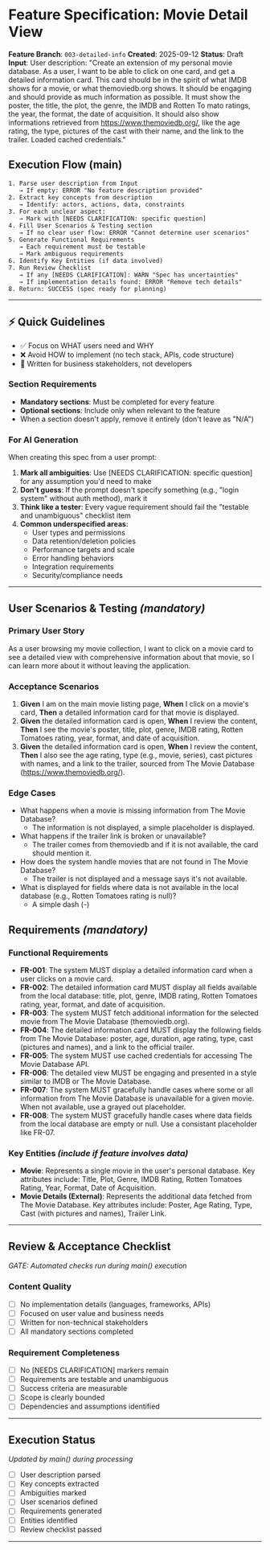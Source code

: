 # Feature Specification: Movie Detail View

**Feature Branch**: `003-detailed-info`
**Created**: 2025-09-12
**Status**: Draft
**Input**: User description: "Create an extension of my personal movie database. As a user, I want to be able to click on one card, and get a detailed information card. This card should be in the spirit of what IMDB shows for a movie, or what themoviedb.org shows. It should be engaging and should provide as much information as possible. It must show the poster, the title, the plot, the genre, the IMDB and Rotten To mato ratings, the year, the format, the date of acquisition. It should also show informations retrieved from https://www.themoviedb.org/, like the age rating, the type, pictures of the cast with their name, and the link to the trailer. Loaded cached credentials."

## Execution Flow (main)
```
1. Parse user description from Input
   → If empty: ERROR "No feature description provided"
2. Extract key concepts from description
   → Identify: actors, actions, data, constraints
3. For each unclear aspect:
   → Mark with [NEEDS CLARIFICATION: specific question]
4. Fill User Scenarios & Testing section
   → If no clear user flow: ERROR "Cannot determine user scenarios"
5. Generate Functional Requirements
   → Each requirement must be testable
   → Mark ambiguous requirements
6. Identify Key Entities (if data involved)
7. Run Review Checklist
   → If any [NEEDS CLARIFICATION]: WARN "Spec has uncertainties"
   → If implementation details found: ERROR "Remove tech details"
8. Return: SUCCESS (spec ready for planning)
```

---

## ⚡ Quick Guidelines
- ✅ Focus on WHAT users need and WHY
- ❌ Avoid HOW to implement (no tech stack, APIs, code structure)
- 👥 Written for business stakeholders, not developers

### Section Requirements
- **Mandatory sections**: Must be completed for every feature
- **Optional sections**: Include only when relevant to the feature
- When a section doesn't apply, remove it entirely (don't leave as "N/A")

### For AI Generation
When creating this spec from a user prompt:
1. **Mark all ambiguities**: Use [NEEDS CLARIFICATION: specific question] for any assumption you'd need to make
2. **Don't guess**: If the prompt doesn't specify something (e.g., "login system" without auth method), mark it
3. **Think like a tester**: Every vague requirement should fail the "testable and unambiguous" checklist item
4. **Common underspecified areas**:
   - User types and permissions
   - Data retention/deletion policies
   - Performance targets and scale
   - Error handling behaviors
   - Integration requirements
   - Security/compliance needs

---

## User Scenarios & Testing *(mandatory)*

### Primary User Story
As a user browsing my movie collection, I want to click on a movie card to see a detailed view with comprehensive information about that movie, so I can learn more about it without leaving the application.

### Acceptance Scenarios
1. **Given** I am on the main movie listing page, **When** I click on a movie's card, **Then** a detailed information card for that movie is displayed.
2. **Given** the detailed information card is open, **When** I review the content, **Then** I see the movie's poster, title, plot, genre, IMDB rating, Rotten Tomatoes rating, year, format, and date of acquisition.
3. **Given** the detailed information card is open, **When** I review the content, **Then** I also see the age rating, type (e.g., movie, series), cast pictures with names, and a link to the trailer, sourced from The Movie Database (https://www.themoviedb.org/).

### Edge Cases
- What happens when a movie is missing information from The Movie Database?
   - The information is not displayed, a simple placeholder is displayed.
- What happens if the trailer link is broken or unavailable?
   - The trailer comes from themoviedb and if it is not available, the card should mention it.
- How does the system handle movies that are not found in The Movie Database?
   - The trailer is not displayed and a message says it's not available.
- What is displayed for fields where data is not available in the local database (e.g., Rotten Tomatoes rating is null)?
   - A simple dash (-)

## Requirements *(mandatory)*

### Functional Requirements
- **FR-001**: The system MUST display a detailed information card when a user clicks on a movie card.
- **FR-002**: The detailed information card MUST display all fields available from the local database: title, plot, genre, IMDB rating, Rotten Tomatoes rating, year, format, and date of acquisition.
- **FR-003**: The system MUST fetch additional information for the selected movie from The Movie Database (themoviedb.org).
- **FR-004**: The detailed information card MUST display the following fields from The Movie Database: poster, age, duration, age rating, type, cast (pictures and names), and a link to the official trailer.
- **FR-005**: The system MUST use cached credentials for accessing The Movie Database API.
- **FR-006**: The detailed view MUST be engaging and presented in a style similar to IMDB or The Movie Database.
- **FR-007**: The system MUST gracefully handle cases where some or all information from The Movie Database is unavailable for a given movie. When not available, use a grayed out placeholder.
- **FR-008**: The system MUST gracefully handle cases where data fields from the local database are empty or null. Use a consistant placeholder like FR-07.

### Key Entities *(include if feature involves data)*
- **Movie**: Represents a single movie in the user's personal database. Key attributes include: Title, Plot, Genre, IMDB Rating, Rotten Tomatoes Rating, Year, Format, Date of Acquisition.
- **Movie Details (External)**: Represents the additional data fetched from The Movie Database. Key attributes include: Poster, Age Rating, Type, Cast (with pictures and names), Trailer Link.

---

## Review & Acceptance Checklist
*GATE: Automated checks run during main() execution*

### Content Quality
- [ ] No implementation details (languages, frameworks, APIs)
- [ ] Focused on user value and business needs
- [ ] Written for non-technical stakeholders
- [ ] All mandatory sections completed

### Requirement Completeness
- [ ] No [NEEDS CLARIFICATION] markers remain
- [ ] Requirements are testable and unambiguous
- [ ] Success criteria are measurable
- [ ] Scope is clearly bounded
- [ ] Dependencies and assumptions identified

---

## Execution Status
*Updated by main() during processing*

- [ ] User description parsed
- [ ] Key concepts extracted
- [ ] Ambiguities marked
- [ ] User scenarios defined
- [ ] Requirements generated
- [ ] Entities identified
- [ ] Review checklist passed

---